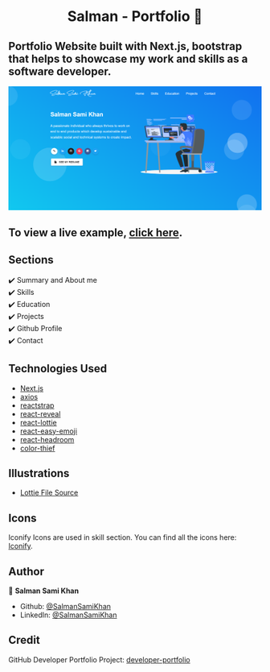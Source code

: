 <h1 align="center">Salman - Portfolio 👋</h1>

## Portfolio Website built with Next.js, bootstrap that helps to showcase my work and skills as a software developer.

<p align="center">
  <kbd>
    <img src="ss.png"></img>
  </kbd>
</p>

## To view a live example, **[click here](https://salman-portfolio.vercel.app/)**.


## Sections

✔️ Summary and About me\
✔️ Skills\
✔️ Education\
✔️ Projects\
✔️ Github Profile\
✔️ Contact


## Technologies Used

- [Next.js](https://nextjs.org/)
- [axios](https://www.npmjs.com/package/axios)
- [reactstrap](https://reactstrap.github.io/)
- [react-reveal](https://www.react-reveal.com/)
- [react-lottie](https://www.npmjs.com/package/react-lottie)
- [react-easy-emoji](https://github.com/appfigures/react-easy-emoji)
- [react-headroom](https://github.com/KyleAMathews/react-headroom)
- [color-thief](https://github.com/lokesh/color-thief)

## Illustrations

- [Lottie File Source](https://lottiefiles.com)

## Icons

Iconify Icons are used in skill section. You can find all the icons here: [Iconify](https://icon-sets.iconify.design/).


## Author

👤 **Salman Sami Khan**

- Github: [@SalmanSamiKhan](https://github.com/SalmanSamiKhan)
- LinkedIn: [@SalmanSamiKhan](https://www.linkedin.com/in/salman-sami-khan-69855a1a0/)

## Credit

 GitHub Developer Portfolio Project: [developer-portfolio](https://github.com/1hanzla100/developer-portfolio)

